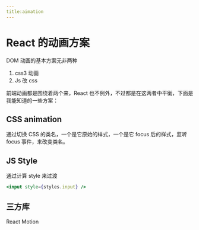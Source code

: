 ```yaml
---
title:aimation
---
```


# React 的动画方案

DOM 动画的基本方案无非两种

1. css3 动画
2. Js 改 css

前端动画都是围绕着两个来，React 也不例外，不过都是在这两者中平衡，下面是我能知道的一些方案：

## CSS animation

通过切换 CSS 的类名，一个是它原始的样式，一个是它 focus 后的样式，监听 focus 事件，来改变类名。

## JS Style

通过计算 style 来过渡

```jsx
<input style={styles.input} />
```

## 三方库

React Motion
